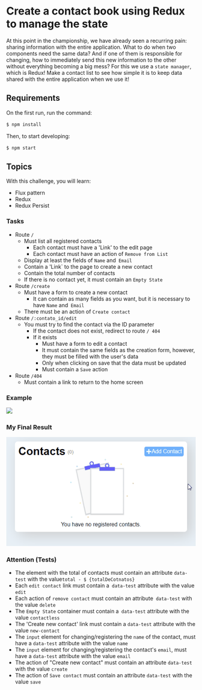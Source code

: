 # Create a contact book using Redux to manage the state

At this point in the championship, we have already seen a recurring pain: sharing information with the entire application.
What to do when two components need the same data? And if one of them is responsible for changing, how to immediately send this new information to the other without everything becoming a big mess?
For this we use a `state manager`, which is Redux! Make a contact list to see how simple it is to keep data shared with the entire application when we use it!

## Requirements

On the first run, run the command:

```bash
$ npm install
```

Then, to start developing:

```bash
$ npm start
```

## Topics

With this challenge, you will learn:

- Flux pattern
- Redux
- Redux Persist

### Tasks

- Route `/`
  - Must list all registered contacts
    - Each contact must have a 'Link' to the edit page
    - Each contact must have an action of `Remove from List`
  - Display at least the fields of `Name` and` Email`
  - Contain a 'Link` to the page to create a new contact
  - Contain the total number of contacts
  - If there is no contact yet, it must contain an `Empty State`
- Route `/create`
  - Must have a form to create a new contact
    - It can contain as many fields as you want, but it is necessary to have `Name` and` Email`
  - There must be an action of `Create contact`
- Route `/:contato_id/edit`
  - You must try to find the contact via the ID parameter
    - If the contact does not exist, redirect to route `/ 404`
    - If it exists
      - Must have a form to edit a contact
      - It must contain the same fields as the creation form, however, they must be filled with the user's data
      - Only when clicking on save that the data must be updated
      - Must contain a `Save` action
- Route `/404`
  - Must contain a link to return to the home screen

### Example

![](https://codenation-challenges.s3-us-west-1.amazonaws.com/vue-5/0OGbjIr.gif)

### My Final Result

![](src/assets/agenda-redux.gif)

### Attention (Tests)

- The element with the total of contacts must contain an attribute `data-test` with the value` total - $ {totalDeCotnatos} `
- Each `edit contact` link must contain a` data-test` attribute with the value `edit`
- Each action of `remove contact` must contain an attribute` data-test` with the value `delete`
- The `Empty State` container must contain a` data-test` attribute with the value `contactless`
- The 'Create new contact' link must contain a `data-test` attribute with the value `new-contact`
- The `input` element for changing/registering the `name` of the contact, must have a `data-test` attribute with the value `name`
- The `input` element for changing/registering the contact's `email`, must have a `data-test` attribute with the value `email`
- The action of "Create new contact" must contain an attribute `data-test` with the value `create`
- The action of `Save contact` must contain an attribute `data-test` with the value `save`